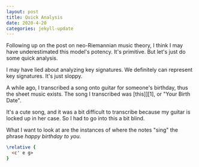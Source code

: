 ```yaml
---
layout: post
title: Quick Analysis
date: 2020-4-20
categories: jekyll-update
---
```

Following up on the post on neo-Riemannian music theory,
I think I may have underestimated this model's potency.
It's primitive. But let's just do some quick analysis.

I may have lied about analyzing key signatures. We definitely can represent key signatures. It's just sloppy.

A while ago, I transcribed a song onto guitar for someone's birthday, thus the sheet music exists.
The song I transcribed was [this]][1], or "Your Birth Date".

It's a cute song, and it was a bit difficult to transcribe because my guitar is locked up in her case.
So I had to go into this a bit blind.

What I want to look at are the instances of where the notes "sing" the phrase *happy birthday to you*.

```lilypond
\relative {
  <c' e g>
}
```
